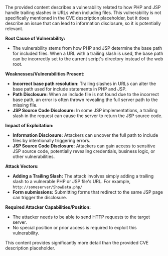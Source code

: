 The provided content describes a vulnerability related to how PHP and JSP handle trailing slashes in URLs when including files. This vulnerability is not specifically mentioned in the CVE description placeholder, but it does describe an issue that can lead to information disclosure, so it is potentially relevant.

**Root Cause of Vulnerability:**

- The vulnerability stems from how PHP and JSP determine the base path for included files. When a URL with a trailing slash is used, the base path can be incorrectly set to the current script's directory instead of the web root.

**Weaknesses/Vulnerabilities Present:**

- **Incorrect base path resolution:** Trailing slashes in URLs can alter the base path used for include statements in PHP and JSP.
- **Path Disclosure:** When an include file is not found due to the incorrect base path, an error is often thrown revealing the full server path to the missing file.
- **JSP Source Code Disclosure:** In some JSP implementations, a trailing slash in the request can cause the server to return the JSP source code.

**Impact of Exploitation:**

- **Information Disclosure:** Attackers can uncover the full path to include files by intentionally triggering errors.
- **JSP Source Code Disclosure:** Attackers can gain access to sensitive JSP source code, potentially revealing credentials, business logic, or other vulnerabilities.

**Attack Vectors:**

- **Adding a Trailing Slash:** The attack involves simply adding a trailing slash to a vulnerable PHP or JSP file's URL. For example, `http://someserver/ShowData.php/`
- **Form submissions:** Submitting forms that redirect to the same JSP page can trigger the disclosure.

**Required Attacker Capabilities/Position:**

- The attacker needs to be able to send HTTP requests to the target server.
- No special position or prior access is required to exploit this vulnerability.

This content provides significantly more detail than the provided CVE description placeholder.
